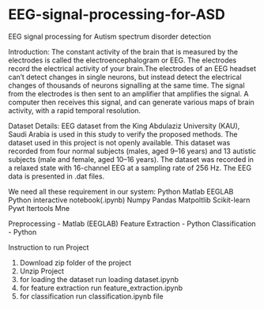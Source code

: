 # EEG-signal-processing-for-ASD

EEG signal processing for Autism spectrum disorder detection

Introduction:
The constant activity of the brain that is measured by the electrodes is called the electroencephalogram or EEG. The electrodes record the electrical activity of your brain.The electrodes of an EEG headset can’t detect changes in single neurons, but instead detect the electrical changes of thousands of neurons signalling at the same time. The signal from the electrodes is then sent to an amplifier that amplifies the signal. A computer then receives this signal, and can generate various maps of brain activity, with a rapid temporal resolution.

Dataset Details:
EEG dataset from the King Abdulaziz University (KAU), Saudi Arabia is used in this study to verify the proposed methods. The dataset used in this project is not openly available. This dataset was recorded from four normal subjects (males, aged 9–16 years) and 13 autistic subjects (male and female, aged 10–16 years). 
The dataset was recorded in a relaxed state with 16-channel EEG at a sampling rate of 256 Hz.
The EEG data is presented in .dat files.

 
We need all these requirement in our system:
Python
Matlab
EEGLAB
Python interactive notebook(.ipynb)
Numpy
Pandas
Matpoltlib
Scikit-learn 
Pywt
Itertools
Mne 

Preprocessing - Matlab (EEGLAB)
Feature Extraction - Python
Classification - Python

Instruction to run Project
1) Download zip folder of the project
2) Unzip Project
3) for loading the dataset run loading dataset.ipynb
4) for feature extraction run feature_extraction.ipynb
5) for classification run classification.ipynb file 

